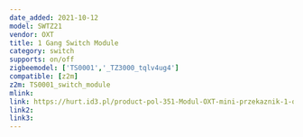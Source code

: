 ```yaml
---
date_added: 2021-10-12
model: SWTZ21
vendor: OXT
title: 1 Gang Switch Module
category: switch
supports: on/off
zigbeemodel: ['TS0001','_TZ3000_tqlv4ug4']
compatible: [z2m]
z2m: TS0001_switch_module
mlink: 
link: https://hurt.id3.pl/product-pol-351-Modul-OXT-mini-przekaznik-1-obwod-ZigBee-TUYA.html
link2: 
link3: 
---
```


